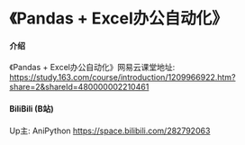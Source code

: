 # 《Pandas + Excel办公自动化》

#### 介绍

《Pandas + Excel办公自动化》网易云课堂地址:
https://study.163.com/course/introduction/1209966922.htm?share=2&shareId=480000002210461

#### BiliBili (B站)
Up主: AniPython
https://space.bilibili.com/282792063